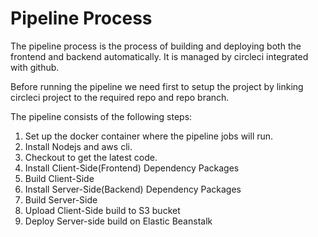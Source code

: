 # Pipeline Process

The pipeline process is the process of building and deploying both the frontend and backend automatically. It is managed by circleci integrated with github.

Before running the pipeline we need first to setup the project by linking circleci project to the required repo and repo branch.

The pipeline consists of the following steps:

1. Set up the docker container where the pipeline jobs will run.
2. Install Nodejs and aws cli.
3. Checkout to get the latest code.
4. Install Client-Side(Frontend) Dependency Packages
5. Build Client-Side
6. Install Server-Side(Backend) Dependency Packages
7. Build Server-Side
8. Upload Client-Side build to S3 bucket
9. Deploy Server-side build on Elastic Beanstalk
